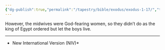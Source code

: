 ```yaml
---
{"dg-publish":true,"permalink":"/tapestry/bible/exodus/exodus-1-17/","title":"Exodus 1:17","tags":["bible-verse","bible-verse"],"dgHomeLink":true,"dgShowLocalGraph":true,"dgEnableSearch":true}
---
```



 However, the midwives were God-fearing women, so they didn’t do as the king of Egypt ordered but let the boys live.

---
* New International Version (NIV)*